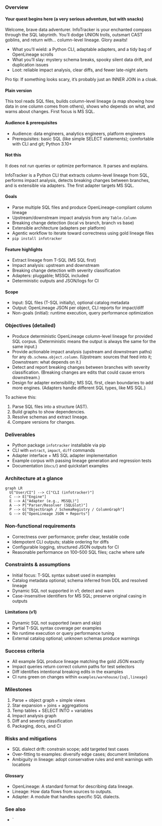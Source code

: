 ### Overview

#### Your quest begins here (a very serious adventure, but with snacks)
Welcome, brave data adventurer. InfoTracker is your enchanted compass through the SQL labyrinth. You’ll dodge UNION trolls, outsmart CAST goblins, and return with… column-level lineage. Glory awaits!

- What you’ll wield: a Python CLI, adaptable adapters, and a tidy bag of OpenLineage scrolls
- What you’ll slay: mystery schema breaks, spooky silent data drift, and duplication issues
- Loot: reliable impact analysis, clear diffs, and fewer late-night alerts

Pro tip: If something looks scary, it’s probably just an INNER JOIN in a cloak.

#### Plain version
This tool reads SQL files, builds column-level lineage (a map showing how data in one column comes from others), shows who depends on what, and warns about changes. First focus is MS SQL.

#### Audience & prerequisites
- Audience: data engineers, analytics engineers, platform engineers
- Prerequisites: basic SQL (like simple SELECT statements); comfortable with CLI and git; Python 3.10+

#### Not this
It does not run queries or optimize performance. It parses and explains.

InfoTracker is a Python CLI that extracts column-level lineage from SQL, performs impact analysis, detects breaking changes between branches, and is extensible via adapters. The first adapter targets MS SQL.

#### Goals
- Parse multiple SQL files and produce OpenLineage-compliant column lineage
- Upstream/downstream impact analysis from any `Table.Column`
- Breaking change detection (local vs branch, branch vs base)
- Extensible architecture (adapters per platform)
- Agentic workflow to iterate toward correctness using gold lineage files
- `pip install infotracker`

#### Feature highlights
- Extract lineage from T-SQL (MS SQL first)
- Impact analysis: upstream and downstream
- Breaking change detection with severity classification
- Adapters: pluggable; MSSQL included
- Deterministic outputs and JSON/logs for CI

#### Scope
- Input: SQL files (T-SQL initially), optional catalog metadata
- Output: OpenLineage JSON per object, CLI reports for impact/diff
- Non-goals (initial): runtime execution, query performance optimization 

### Objectives (detailed)
- Produce deterministic OpenLineage column-level lineage for provided SQL corpus. (Deterministic means the output is always the same for the same input.)
- Provide actionable impact analysis (upstream and downstream paths) for any `db.schema.object.column`. (Upstream: sources that feed into it; Downstream: what depends on it.)
- Detect and report breaking changes between branches with severity classification. (Breaking changes are edits that could cause errors downstream.)
- Design for adapter extensibility; MS SQL first, clean boundaries to add more engines. (Adapters handle different SQL types, like MS SQL.)

To achieve this:
1. Parse SQL files into a structure (AST).
2. Build graphs to show dependencies.
3. Resolve schemas and extract lineage.
4. Compare versions for changes.

### Deliverables
- Python package `infotracker` installable via pip
- CLI with `extract`, `impact`, `diff` commands
- Adapter interface + MS SQL adapter implementation
- Example corpus with passing lineage generation and regression tests
- Documentation (`docs/`) and quickstart examples

### Architecture at a glance
```mermaid
graph LR
  U["User/CI"] --> C["CLI (infotracker)"]
  C --> E["Engine"]
  E --> A["Adapter (e.g., MSSQL)"]
  A --> P["Parser/Resolver (SQLGlot)"]
  P --> G["ObjectGraph / SchemaRegistry / ColumnGraph"]
  G --> O["OpenLineage JSON + Reports"]
```

### Non-functional requirements
- Correctness over performance; prefer clear, testable code
- Idempotent CLI outputs; stable ordering for diffs
- Configurable logging, structured JSON outputs for CI
- Reasonable performance on 100–500 SQL files; cache where safe

### Constraints & assumptions
- Initial focus: T-SQL syntax subset used in examples
- Catalog metadata optional; schema inferred from DDL and resolved lineage
- Dynamic SQL not supported in v1; detect and warn
- Case-insensitive identifiers for MS SQL; preserve original casing in outputs

#### Limitations (v1)
- Dynamic SQL not supported (warn and skip)
- Partial T-SQL syntax coverage per examples
- No runtime execution or query performance tuning
- External catalog optional; unknown schemas produce warnings

### Success criteria
- All example SQL produce lineage matching the gold JSON exactly
- Impact queries return correct column paths for test selectors
- Diff identifies intentional breaking edits in the examples
- CI runs green on changes within `examples/warehouse/{sql,lineage}`

### Milestones
1. Parse + object graph + simple views
2. Star expansion + joins + aggregations
3. Temp tables + SELECT INTO + variables
4. Impact analysis graph
5. Diff and severity classification
6. Packaging, docs, and CI

### Risks and mitigations
- SQL dialect drift: constrain scope; add targeted test cases
- Over-fitting to examples: diversify edge cases; document limitations
- Ambiguity in lineage: adopt conservative rules and emit warnings with locations

#### Glossary
- OpenLineage: A standard format for describing data lineage.
- Lineage: How data flows from sources to outputs.
- Adapter: A module that handles specific SQL dialects.

### See also
- `